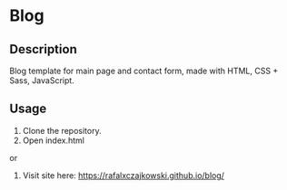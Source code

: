 # Blog

## Description

Blog template for main page and contact form, made with HTML, CSS + Sass, JavaScript.

## Usage

1. Clone the repository.
2. Open index.html

or

1. Visit site here: https://rafalxczajkowski.github.io/blog/
